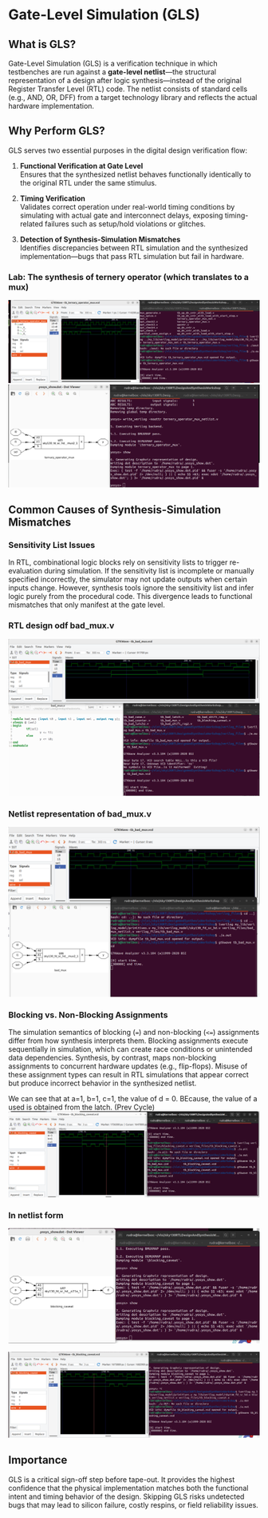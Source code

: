 # Gate-Level Simulation (GLS)

## What is GLS?

Gate-Level Simulation (GLS) is a verification technique in which testbenches are run against a **gate-level netlist**—the structural representation of a design after logic synthesis—instead of the original Register Transfer Level (RTL) code. The netlist consists of standard cells (e.g., AND, OR, DFF) from a target technology library and reflects the actual hardware implementation. 

## Why Perform GLS?

GLS serves two essential purposes in the digital design verification flow:

1. **Functional Verification at Gate Level**  
   Ensures that the synthesized netlist behaves functionally identically to the original RTL under the same stimulus.

2. **Timing Verification**  
   Validates correct operation under real-world timing conditions by simulating with actual gate and interconnect delays, exposing timing-related failures such as setup/hold violations or glitches.

3. **Detection of Synthesis-Simulation Mismatches**  
   Identifies discrepancies between RTL simulation and the synthesized implementation—bugs that pass RTL simulation but fail in hardware.

### Lab: The synthesis of ternery operator (which translates to a mux)

![Alt Text](images/ternery_synth_wave.png)
![Alt Text](images/ternery_netlist.png)

## Common Causes of Synthesis-Simulation Mismatches

### Sensitivity List Issues
In RTL, combinational logic blocks rely on sensitivity lists to trigger re-evaluation during simulation. If the sensitivity list is incomplete or manually specified incorrectly, the simulator may not update outputs when certain inputs change. However, synthesis tools ignore the sensitivity list and infer logic purely from the procedural code. This divergence leads to functional mismatches that only manifest at the gate level.

### RTL design odf bad_mux.v
![Alt Text](images/bad_mux_rtl.png)

### Netlist representation of bad_mux.v
![Alt Text](images/bad_mux_synth.png)


### Blocking vs. Non-Blocking Assignments
The simulation semantics of blocking (`=`) and non-blocking (`<=`) assignments differ from how synthesis interprets them. Blocking assignments execute sequentially in simulation, which can create race conditions or unintended data dependencies. Synthesis, by contrast, maps non-blocking assignments to concurrent hardware updates (e.g., flip-flops). Misuse of these assignment types can result in RTL simulations that appear correct but produce incorrect behavior in the synthesized netlist.


We can see that at a=1, b=1, c=1, the value of d = 0. BEcause, the value of a used is obtained from the latch. (Prev Cycle)
![Alt Text](images/blocking_cavet_rtl.png)

### In netlist form
![Alt Text](images/blocking_cavet_netlist.png)

![Alt Text](images/block_cavet_synth.png)


## Importance

GLS is a critical sign-off step before tape-out. It provides the highest confidence that the physical implementation matches both the functional intent and timing behavior of the design. Skipping GLS risks undetected bugs that may lead to silicon failure, costly respins, or field reliability issues.